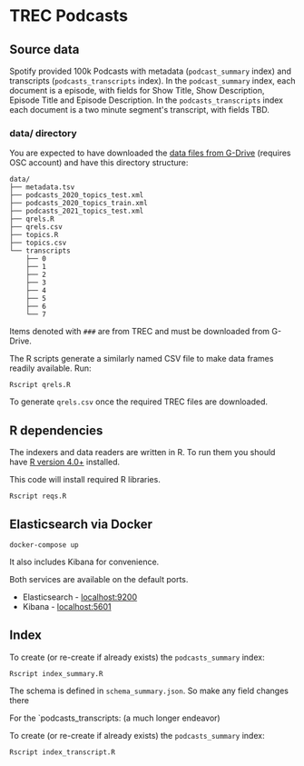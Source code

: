 # TREC Podcasts

## Source data

Spotify provided 100k Podcasts with metadata (`podcast_summary` index) and transcripts (`podcasts_transcripts` index). In the `podcast_summary` index, each document is a episode, with fields for Show Title, Show Description, Episode Title and Episode Description. In the `podcasts_transcripts` index each document is a two minute segment's transcript, with fields TBD.


### data/ directory

You are expected to have downloaded the [data files from G-Drive](https://drive.google.com/drive/u/0/folders/1P6COi4AL3aBgNOrjj80FP4V8m_F-5sk0) (requires OSC account) and have this directory structure:

```
data/
├── metadata.tsv
├── podcasts_2020_topics_test.xml
├── podcasts_2020_topics_train.xml
├── podcasts_2021_topics_test.xml
├── qrels.R
├── qrels.csv
├── topics.R
├── topics.csv
└── transcripts
    ├── 0
    ├── 1
    ├── 2
    ├── 3
    ├── 4
    ├── 5
    ├── 6
    └── 7
```

Items denoted with `###` are from TREC and must be downloaded from G-Drive.

The R scripts generate a similarly named CSV file to make data frames readily available. Run:

```
Rscript qrels.R
```

To generate `qrels.csv` once the required TREC files are downloaded.


## R dependencies

The indexers and data readers are written in R. To run them you should have [R version 4.0+](https://www.r-project.org/) installed.

This code will install required R libraries.

```
Rscript reqs.R
```

## Elasticsearch via Docker

```
docker-compose up
```

It also includes Kibana for convenience. 



Both services are available on the default ports.

* Elasticsearch - [localhost:9200](http://localhost:9200)
* Kibana - [localhost:5601](http://localhost:5601)


## Index

To create (or re-create if already exists) the `podcasts_summary` index: 

```
Rscript index_summary.R
```

The schema is defined in `schema_summary.json`. So make any field changes there

For the `podcasts_transcripts: (a much longer endeavor)

To create (or re-create if already exists) the `podcasts_summary` index: 

```
Rscript index_transcript.R
```

